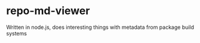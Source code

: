 repo-md-viewer
==============

Written in node.js, does interesting things with metadata from package build systems